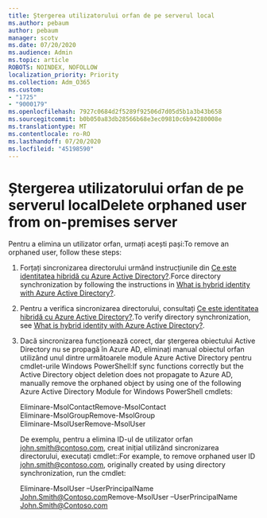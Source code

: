 ```yaml
---
title: Ștergerea utilizatorului orfan de pe serverul local
ms.author: pebaum
author: pebaum
manager: scotv
ms.date: 07/20/2020
ms.audience: Admin
ms.topic: article
ROBOTS: NOINDEX, NOFOLLOW
localization_priority: Priority
ms.collection: Adm_O365
ms.custom:
- "1725"
- "9000179"
ms.openlocfilehash: 7927c0684d2f5289f92506d7d05d5b1a3b43b658
ms.sourcegitcommit: b0b050a83db28566b68e3ec09810c6b94280008e
ms.translationtype: MT
ms.contentlocale: ro-RO
ms.lasthandoff: 07/20/2020
ms.locfileid: "45198590"
---
```

# <a name="delete-orphaned-user-from-on-premises-server"></a><span data-ttu-id="aba08-102">Ștergerea utilizatorului orfan de pe serverul local</span><span class="sxs-lookup"><span data-stu-id="aba08-102">Delete orphaned user from on-premises server</span></span>

<span data-ttu-id="aba08-103">Pentru a elimina un utilizator orfan, urmați acești pași:</span><span class="sxs-lookup"><span data-stu-id="aba08-103">To remove an orphaned user, follow these steps:</span></span>

1. <span data-ttu-id="aba08-104">Forțați sincronizarea directorului urmând instrucțiunile din [Ce este identitatea hibridă cu Azure Active Directory?](https://technet.microsoft.com/library/jj151771.aspx#bkmk_synchronizedirectories).</span><span class="sxs-lookup"><span data-stu-id="aba08-104">Force directory synchronization by following the instructions in [What is hybrid identity with Azure Active Directory?](https://technet.microsoft.com/library/jj151771.aspx#bkmk_synchronizedirectories).</span></span>

2. <span data-ttu-id="aba08-105">Pentru a verifica sincronizarea directorului, consultați [Ce este identitatea hibridă cu Azure Active Directory?](https://technet.microsoft.com/library/jj151797.aspx).</span><span class="sxs-lookup"><span data-stu-id="aba08-105">To verify directory synchronization, see [What is hybrid identity with Azure Active Directory?](https://technet.microsoft.com/library/jj151797.aspx).</span></span>

3. <span data-ttu-id="aba08-106">Dacă sincronizarea funcționează corect, dar ștergerea obiectului Active Directory nu se propagă în Azure AD, eliminați manual obiectul orfan utilizând unul dintre următoarele module Azure Active Directory pentru cmdlet-urile Windows PowerShell:</span><span class="sxs-lookup"><span data-stu-id="aba08-106">If sync functions correctly but the Active Directory object deletion does not propagate to Azure AD, manually remove the orphaned object by using one of the following Azure Active Directory Module for Windows PowerShell cmdlets:</span></span>

    <span data-ttu-id="aba08-107">Eliminare-MsolContact</span><span class="sxs-lookup"><span data-stu-id="aba08-107">Remove-MsolContact</span></span>  
    <span data-ttu-id="aba08-108">Eliminare-MsolGroup</span><span class="sxs-lookup"><span data-stu-id="aba08-108">Remove-MsolGroup</span></span>  
    <span data-ttu-id="aba08-109">Eliminare-MsolUser</span><span class="sxs-lookup"><span data-stu-id="aba08-109">Remove-MsolUser</span></span>

    <span data-ttu-id="aba08-110">De exemplu, pentru a elimina ID-ul de utilizator orfan john.smith@contoso.com, creat inițial utilizând sincronizarea directorului, executați cmdlet::</span><span class="sxs-lookup"><span data-stu-id="aba08-110">For example, to remove orphaned user ID john.smith@contoso.com, originally created by using directory synchronization, run the cmdlet:</span></span>

    <span data-ttu-id="aba08-111">Eliminare-MsolUser –UserPrincipalName John.Smith@Contoso.com</span><span class="sxs-lookup"><span data-stu-id="aba08-111">Remove-MsolUser –UserPrincipalName John.Smith@Contoso.com</span></span>